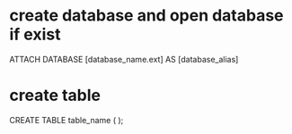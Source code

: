 # create database and open database if exist
ATTACH DATABASE [database_name.ext] AS [database_alias]

# create table
CREATE TABLE table_name (
);
